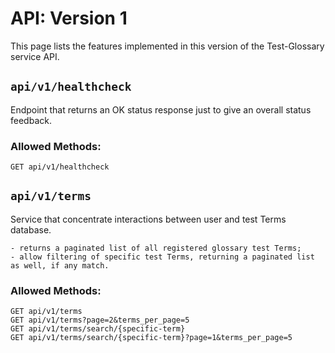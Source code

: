 # API: Version 1

This page lists the features implemented in this version of the Test-Glossary service API.

## `api/v1/healthcheck`

Endpoint that returns an OK status response just to give an overall status feedback.

### Allowed Methods:

```
GET api/v1/healthcheck
```

## `api/v1/terms`

Service that concentrate interactions between user and test Terms database. 

    - returns a paginated list of all registered glossary test Terms;
    - allow filtering of specific test Terms, returning a paginated list as well, if any match.

### Allowed Methods:
```
GET api/v1/terms
GET api/v1/terms?page=2&terms_per_page=5
GET api/v1/terms/search/{specific-term}
GET api/v1/terms/search/{specific-term}?page=1&terms_per_page=5
```